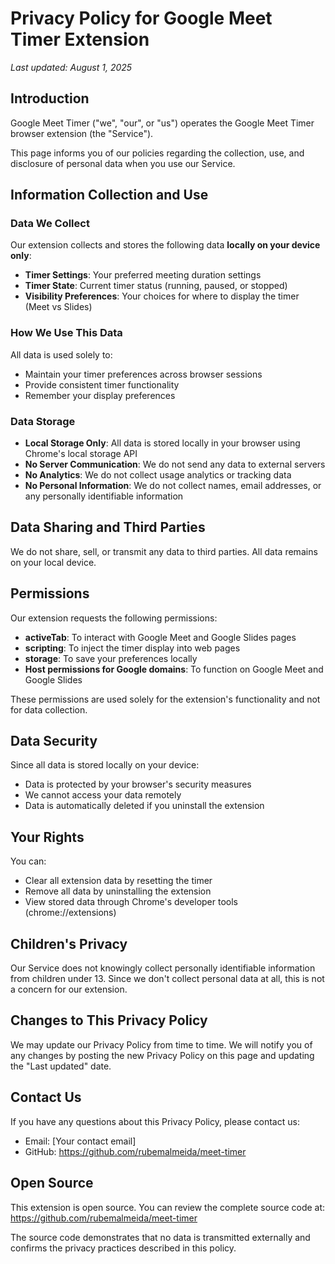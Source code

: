 # Privacy Policy for Google Meet Timer Extension

*Last updated: August 1, 2025*

## Introduction

Google Meet Timer ("we", "our", or "us") operates the Google Meet Timer browser extension (the "Service").

This page informs you of our policies regarding the collection, use, and disclosure of personal data when you use our Service.

## Information Collection and Use

### Data We Collect

Our extension collects and stores the following data **locally on your device only**:

- **Timer Settings**: Your preferred meeting duration settings
- **Timer State**: Current timer status (running, paused, or stopped)
- **Visibility Preferences**: Your choices for where to display the timer (Meet vs Slides)

### How We Use This Data

All data is used solely to:
- Maintain your timer preferences across browser sessions
- Provide consistent timer functionality
- Remember your display preferences

### Data Storage

- **Local Storage Only**: All data is stored locally in your browser using Chrome's local storage API
- **No Server Communication**: We do not send any data to external servers
- **No Analytics**: We do not collect usage analytics or tracking data
- **No Personal Information**: We do not collect names, email addresses, or any personally identifiable information

## Data Sharing and Third Parties

We do not share, sell, or transmit any data to third parties. All data remains on your local device.

## Permissions

Our extension requests the following permissions:

- **activeTab**: To interact with Google Meet and Google Slides pages
- **scripting**: To inject the timer display into web pages
- **storage**: To save your preferences locally
- **Host permissions for Google domains**: To function on Google Meet and Google Slides

These permissions are used solely for the extension's functionality and not for data collection.

## Data Security

Since all data is stored locally on your device:
- Data is protected by your browser's security measures
- We cannot access your data remotely
- Data is automatically deleted if you uninstall the extension

## Your Rights

You can:
- Clear all extension data by resetting the timer
- Remove all data by uninstalling the extension
- View stored data through Chrome's developer tools (chrome://extensions)

## Children's Privacy

Our Service does not knowingly collect personally identifiable information from children under 13. Since we don't collect personal data at all, this is not a concern for our extension.

## Changes to This Privacy Policy

We may update our Privacy Policy from time to time. We will notify you of any changes by posting the new Privacy Policy on this page and updating the "Last updated" date.

## Contact Us

If you have any questions about this Privacy Policy, please contact us:

- Email: [Your contact email]
- GitHub: https://github.com/rubemalmeida/meet-timer

## Open Source

This extension is open source. You can review the complete source code at:
https://github.com/rubemalmeida/meet-timer

The source code demonstrates that no data is transmitted externally and confirms the privacy practices described in this policy.
